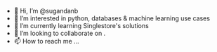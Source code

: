 - 👋 Hi, I’m @sugandanb
- 👀 I’m interested in python, databases & machine learning  use cases
- 🌱 I’m currently learning Singlestore's solutions
- 💞️ I’m looking to collaborate on .
- 📫 How to reach me ...

<!---
sugandanb/sugandanb is a ✨ special ✨ repository because its `README.md` (this file) appears on your GitHub profile.
You can click the Preview link to take a look at your changes.
--->
